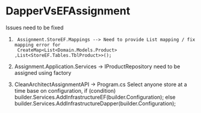 # DapperVsEFAssignment

Issues need to be fixed



1.  	Assignment.StoreEF.Mappings --> Need to provide List mapping / fix mapping error for
		CreateMap<List<Domain.Models.Product> ,List<StoreEF.Tables.TblProduct>>();

2.	Assignment.Application.Services -> IProductRepository need to be assigned using factory  

3.  CleanArchitectAssignmentAPI -> Program.cs
	Select anyone store at a time base on configuration, 
		if (condition)
			builder.Services.AddInfrastructureEF(builder.Configuration);
		else
			builder.Services.AddInfrastructureDapper(builder.Configuration);


